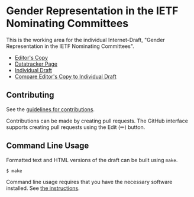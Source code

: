 # Gender Representation in the IETF Nominating Committees

This is the working area for the individual Internet-Draft, "Gender Representation in the IETF Nominating Committees".

* [Editor's Copy](https://mallory.github.io/nomcom-gender-representation/#go.draft-knodel-nomcom-gender-representation.html)
* [Datatracker Page](https://datatracker.ietf.org/doc/draft-knodel-nomcom-gender-representation)
* [Individual Draft](https://datatracker.ietf.org/doc/html/draft-knodel-nomcom-gender-representation)
* [Compare Editor's Copy to Individual Draft](https://mallory.github.io/nomcom-gender-representation/#go.draft-knodel-nomcom-gender-representation.diff)


## Contributing

See the
[guidelines for contributions](https://github.com/mallory/nomcom-gender-representation/blob/main/CONTRIBUTING.md).

Contributions can be made by creating pull requests.
The GitHub interface supports creating pull requests using the Edit (✏) button.


## Command Line Usage

Formatted text and HTML versions of the draft can be built using `make`.

```sh
$ make
```

Command line usage requires that you have the necessary software installed.  See
[the instructions](https://github.com/martinthomson/i-d-template/blob/main/doc/SETUP.md).

